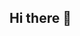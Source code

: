 ## Hi there 👋 

<!--
**cab524/cab524** is a ✨ _special_ ✨ repository because its `README.md` (this file) appears on your GitHub profile.

Here are some ideas to get you started:

- 🔭 I’m currently working on ...
- 🌱 I’m currently learning ...
- 👯 I’m looking to collaborate on ...
- 🤔 I’m looking for help with ...
- 💬 Ask me about ...
- 📫 How to reach me: ...
- 😄 Pronouns: ...
- ⚡ Fun fact: ...
-->
<!-- skills section 
![Cat's GitHub stats](https://github-readme-stats.vercel.app/api?username=cab524&show_icons=true&bg_color=00000000)

![Top Langs](https://github-readme-stats.vercel.app/api/top-langs/?username=cab524&layout=compact) -->
